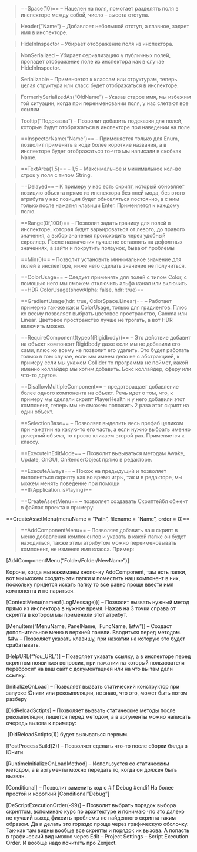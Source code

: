 > ==Space(10)== – Нацелен на поля, помогает разделять поля в инспекторе между собой, число – высота отступа.

> Header(“Name”) – Добавляет небольшой отступ, а главное, задает имя в инспекторе.

> HideInInspector – Убирает отображение поля из инспектора.

> NonSerialized – Убирает сериализацию у публичных полей, пропадет отображение поле из инспектора как в случае HideInInspector.

> Serializable – Применяется к классам или структурам, теперь целая структура или класс будет отображаться в инспекторе.

> FormerlySerializedAs(“OldName”) – Указав старое имя, мы избежим той ситуации, когда при переименовании поля, у нас слетают все ссылки

> Tooltip(“Подсказка”) – Позволит добавить подсказки для полей, которые будут отображаться в инспекторе при наведении на поле.

> ==InspectorName(“Name”)== – Применяется только для Enum, позволит применять в коде более короткие названия, а в инспекторе будет отображаться то-что мы написали в скобках Name.

> ==TextArea(1,5)== – 1,5 – Максимальное и минимальное кол-во строк у поля с типом String.

> ==Delayed== – К примеру у нас есть скрипт, который обновляет позицию объекта прямо из инспектора без плей мода, без этого атрибута у нас позиция будет обновляться постоянно, а с ним только после нажатия клавиши Enter. Применяется к каждому полю.

> ==Range(0f,100f)== – Позволит задать границу для полей в инспекторе, которая будет варьироваться от левого, до правого значения, а выбор значения происходить через удобный скроллер. После назначения лучше не оставлять на дефолтных значениях, а зайти и покрутить ползунок, бывают проблемы

> ==Min(0)== – Позволит установить минимальное значение для полей в инспекторе, ниже него сделать значение не получиться.

> ==ColorUsage== – Следует применять для полей с типом Color, с помощью него мы сможем отключить альфа канал или включить ==HDR ColorUsage(showAlpha: false, hdr: true)==

> ==GradientUsage(hdr: true, ColorSpace.Linear)== – Работает примерно так-же как и ColorUsage, только для градиентов. Плюс ко всему позволяет выбрать цветовое пространство, Gamma или Linear. Цветовое пространство лучше не трогать, а вот HDR включить можно.

> ==RequireComponent(typeof(Rigidbody))== – Это действие добавит на объект компонент Rigidbody даже если мы не добавили его сами, плюс ко всему не позволит его удалить. Это будет работать только в том случае, если мы имеем дело не с абстракцией, к примеру если мы укажем Collider то программа не поймет, какой именно коллайдер мы хотим добавить. Бокс коллайдер, сферу или что-то другое.

> ==DisallowMultipleComponent== – предотвращает добавление более одного компонента на объект. Речь идет о том, что, к примеру мы сделали скрипт PlayerHealth и у него добавили этот компонент, теперь мы не сможем положить 2 раза этот скрипт на один объект.

> ==SelectionBase== – Позволяет выделить весь префаб целиком при нажатии на какую-то его часть, а если нужно выбрать именно дочерний объект, то просто кликаем второй раз. Применяется к классу.

> ==ExecuteInEditMode== – Позволит вызываться методам Awake, Update, OnGUI, OnRenderObject прямо в редакторе.

> ==ExecuteAlways== – Похож на предыдущий и позволяет выполняться скрипту как во время игры, так и в редакторе, мы можем менять поведение при помощи ==If(Application.isPlaying)==

> ==CreateAssetMenu== – позволяет создавать Скриптейбл обжект в файлах проекта к примеру:
> 
==CreateAssetMenu(menuName = “Path”, filename = “Name”, order = 0)==

> ==AddComponentMenu== – Позволяет добавить ваш скрипт в меню добавления компонентов и указать в какой папке он будет находиться, также этим атрибутом можно переименовывать компонент, не изменяя имя класса. Пример:

[AddComponentMenu(“Folder/Folder/NewName”)]

Короче, когда мы нажимаем кнопочку AddComponent, там есть папки, вот мы можем создать эти папки и поместить наш компонент в них, поскольку придется искать папку то все равно проще ввести имя компонента и не париться.

[ContextMenu(nameof(LogMessage))] – Позволит вызвать нужный метод прямо из инспектора в нужное время. Нажав на 3 точки справа от скрипта в котором мы применили этот атрибут.

[MenuItem(“MenuName, PanelName,  FuncName, &#w”)] – Создаст дополнительное меню в верхней панели. Вводиться перед методом.  &#w – Позволяет указать клавишу, при нажатии на которую это будет срабатывать.

[HelpURL(“You_URL”)] – Позволяет указать ссылку, а в инспекторе перед скриптом появиться вопросик, при нажатии на который пользователя перебросит на ваш сайт с документацией или на что вы там дали ссылку.

[InitializeOnLoad] – Позволяет вызвать статический конструктор при запуске Юнити или рекомпиляции, не знаю, что это, может быть потом разберу

[DidReloadSctipts] – Позволяет вызвать статические методы после рекомпиляции, пишется перед методом, а в аргументы можно написать очередь вызова к примеру:

 [DidReloadSctipts(1)] будет вызываться первым.

[PostProcessBuild(2)] – Позволяет сделать что-то после сборки билда в Юнити.

[RuntimeInitializeOnLoadMethod] – Используется со статическим методом, а в аргументы можно передать то, когда он должен быть вызван.

[Conditional] – Позволит заменить код с #if Debug #endif На более простой и короткий [Conditional”Debug”]

[DeScriptExecutionOrder(-99)] – Позволит выбрать порядок выбора скриптом, вспоминаю курс по архитектуре и понимаю что это далеко не лучший выход фиксить проблемы не найденного скрипта таким образом. Да и делать это гораздо проще через графическую оболочку. Так-как там видны вообще все скрипты и порядок их вызова. А попасть в графический вид можно через Edit – Project Settings – Script Execution Order. И вообще надо почитать про Zenject.